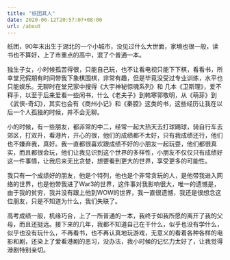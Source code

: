 ```yaml
---
title: "纸团其人"
date: 2020-06-12T20:57:07+08:00
url: /about
---
```

纸团，90年末出生于湖北的一个小城市，没见过什么大世面，家境也很一般，读书也不算好，上了市重点的高中，混了个普通一本。

独生子女，小时候孤苦得很，只能自己玩，也不让看电视只能下下棋，看看书，所幸堂兄假期有时间带我下象棋围棋，非常有趣，但是毕竟没受过专业训练，水平也只能娱乐。无聊时在堂兄家中搜得《大宇神秘惊魂系列》和 几本《卫斯理》，爱不释手，以至于后来爱看一些闲书，什么《老夫子》到韩寒郭敬明，从《萌芽》到《武侠-奇幻》，其实也会有《商州小记》和《秦腔》这类的书，这些经历让我在以后一个人孤独的时候，并不会无聊。

小的时候，有一些朋友，都非常的中二，经常一起大热天去打球踢球，骑自行车去郊区，打双升，看港片，开心的很，他们的成绩都不太好，只有我成绩还行，他们也不嫌弃我，真好。我一直都很喜欢跟成绩不好的小朋友一起玩耍，他们都很真实，而且都很会玩，他们让我见识到这个世界的多样性，小朋友不仅仅只有成绩好这一件事情，让我后来无比贪婪，想要看到更大的世界，享受更多的可能性。

我只有一个成绩好的朋友，他是个特列，他也是个非常贪玩的人，是他带我进入网络的世界，也是他带我进了War3的世界，这件事对我影响很大，唯一的遗憾是，由于我的贫穷，我并没有跟上他到WOW的世界，我一直很遗憾，我还是很想念这位朋友，只是不知道为什么，我们失联了。

高考成绩一般，机缘巧合，上了一所普通的一本，我终于如我所愿的离开了我的父母，而且还挺远。接下来的几年，我都不知道自己在干什么，似乎也没有学什么，似乎也没有玩什么，不再看书，也不再认真地玩游戏，无意义的看着各种各样的电影和剧，还染上了爱看港剧的恶习，没办法，我小时候的记忆力太好了，让我觉得港剧特别亲切。



